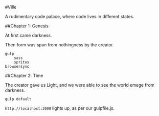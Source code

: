 #Ville

A rudimentary code palace, where code lives in different states. 

##Chapter 1: Genesis

At first came darkness. 

Then form was spun from nothingness by the creator.

```
gulp
    sass
    sprites
browsersync
```    

##Chapter 2: Time

The creator gave us Light, and we were able to see the world emege from darkness. 

``` 
gulp default
```

`http://localhost:3000` lights up, as per our gulpfile.js.